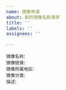 ```yaml
---
name: 镜像申请
about: 新的镜像名称请求
title: ''
labels: ''
assignees: ''

---
```


`镜像名称`:  
`镜像链接`:  
`镜像所属地区`:  
`镜像分类`:  
`描述`:
